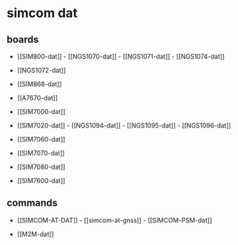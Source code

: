 
# simcom dat 

## boards 

- [[SIM800-dat]] - [[NGS1070-dat]] - [[NGS1071-dat]] - [[NGS1074-dat]]

- [[NGS1072-dat]]

- [[SIM868-dat]]
  
- [[A7670-dat]]

- [[SIM7000-dat]]
  
- [[SIM7020-dat]] - [[NGS1094-dat]] - [[NGS1095-dat]] - [[NGS1096-dat]]

- [[SIM7060-dat]]
  
- [[SIM7070-dat]]
  
- [[SIM7080-dat]]

- [[SIM7600-dat]]



## commands 
- [[SIMCOM-AT-DAT]] - [[simcom-at-gnss]] - [[SIMCOM-PSM-dat]]

- [[M2M-dat]]
